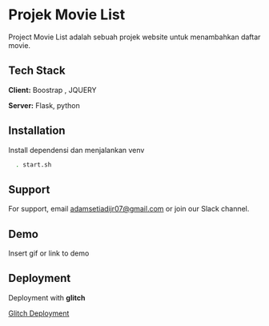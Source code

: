 
# Projek Movie List

Project Movie List adalah sebuah projek website untuk menambahkan daftar movie.


## Tech Stack

**Client:** Boostrap , JQUERY

**Server:** Flask, python


## Installation

Install dependensi dan menjalankan venv

```bash
  . start.sh
```


    
## Support

For support, email adamsetiadijr07@gmail.com or join our Slack channel.


## Demo

Insert gif or link to demo


## Deployment

Deployment with **glitch**

[Glitch Deployment](https://glitch.com/)

